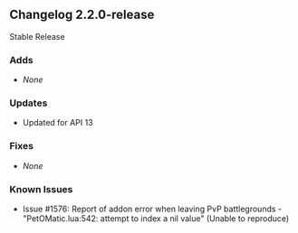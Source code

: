 ## Changelog 2.2.0-release

Stable Release

### Adds
* _None_

### Updates
* Updated for API 13

### Fixes
* _None_

### Known Issues
* Issue #1576: Report of addon error when leaving PvP battlegrounds - "PetOMatic.lua:542: attempt to index a nil value" (Unable to reproduce)
